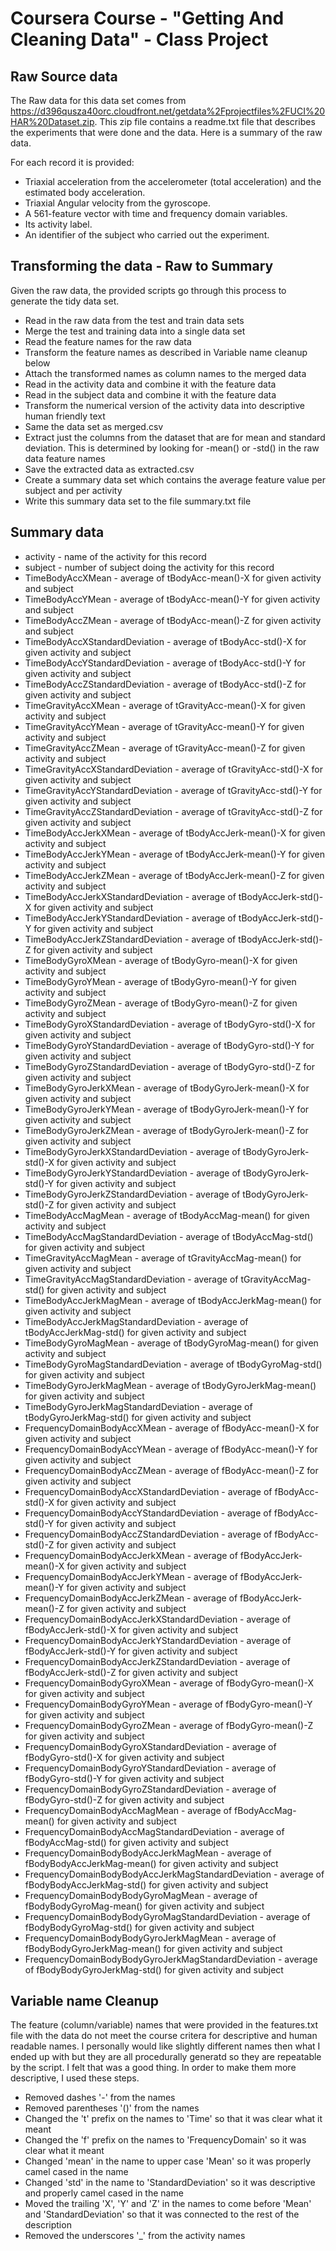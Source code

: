 Coursera Course - "Getting And Cleaning Data" - Class Project
==============================

Raw Source data
-------------------
The Raw data for this data set comes from https://d396qusza40orc.cloudfront.net/getdata%2Fprojectfiles%2FUCI%20HAR%20Dataset.zip. This zip file contains a readme.txt file that describes the experiments that were done and the data. Here is a summary of the raw data.

For each record it is provided:
- Triaxial acceleration from the accelerometer (total acceleration) and the estimated body acceleration.
- Triaxial Angular velocity from the gyroscope. 
- A 561-feature vector with time and frequency domain variables. 
- Its activity label. 
- An identifier of the subject who carried out the experiment.

Transforming the data - Raw to Summary
-------------------
Given the raw data, the provided scripts go through this process to generate the tidy data set.

* Read in the raw data from the test and train data sets
* Merge the test and training data into a single data set
* Read the feature names for the raw data
* Transform the feature names as described in Variable name cleanup below
* Attach the transformed names as column names to the merged data
* Read in the activity data and combine it with the feature data
* Read in the subject data and combine it with the feature data
* Transform the numerical version of the activity data into descriptive human friendly text
* Same the data set as merged.csv
* Extract just the columns from the dataset that are for mean and standard deviation. This is determined by looking for -mean() or -std() in the raw data feature names
* Save the extracted data as extracted.csv
* Create a summary data set which contains the average feature value per subject and per activity
* Write this summary data set to the file summary.txt file


Summary data
-------------------
- activity - name of the activity for this record
- subject - number of subject doing the activity for this record
- TimeBodyAccXMean - average of tBodyAcc-mean()-X for given activity and subject
- TimeBodyAccYMean - average of tBodyAcc-mean()-Y for given activity and subject
- TimeBodyAccZMean - average of tBodyAcc-mean()-Z for given activity and subject
- TimeBodyAccXStandardDeviation - average of tBodyAcc-std()-X for given activity and subject
- TimeBodyAccYStandardDeviation - average of tBodyAcc-std()-Y for given activity and subject
- TimeBodyAccZStandardDeviation - average of tBodyAcc-std()-Z for given activity and subject
- TimeGravityAccXMean - average of tGravityAcc-mean()-X for given activity and subject
- TimeGravityAccYMean - average of tGravityAcc-mean()-Y for given activity and subject
- TimeGravityAccZMean - average of tGravityAcc-mean()-Z for given activity and subject
- TimeGravityAccXStandardDeviation - average of tGravityAcc-std()-X for given activity and subject
- TimeGravityAccYStandardDeviation - average of tGravityAcc-std()-Y for given activity and subject
- TimeGravityAccZStandardDeviation - average of tGravityAcc-std()-Z for given activity and subject
- TimeBodyAccJerkXMean - average of tBodyAccJerk-mean()-X for given activity and subject
- TimeBodyAccJerkYMean - average of tBodyAccJerk-mean()-Y for given activity and subject
- TimeBodyAccJerkZMean - average of tBodyAccJerk-mean()-Z for given activity and subject
- TimeBodyAccJerkXStandardDeviation - average of tBodyAccJerk-std()-X for given activity and subject
- TimeBodyAccJerkYStandardDeviation - average of tBodyAccJerk-std()-Y for given activity and subject
- TimeBodyAccJerkZStandardDeviation - average of tBodyAccJerk-std()-Z for given activity and subject
- TimeBodyGyroXMean - average of tBodyGyro-mean()-X for given activity and subject
- TimeBodyGyroYMean - average of tBodyGyro-mean()-Y for given activity and subject
- TimeBodyGyroZMean - average of tBodyGyro-mean()-Z for given activity and subject
- TimeBodyGyroXStandardDeviation - average of tBodyGyro-std()-X for given activity and subject
- TimeBodyGyroYStandardDeviation - average of tBodyGyro-std()-Y for given activity and subject
- TimeBodyGyroZStandardDeviation - average of tBodyGyro-std()-Z for given activity and subject
- TimeBodyGyroJerkXMean - average of tBodyGyroJerk-mean()-X for given activity and subject
- TimeBodyGyroJerkYMean - average of tBodyGyroJerk-mean()-Y for given activity and subject
- TimeBodyGyroJerkZMean - average of tBodyGyroJerk-mean()-Z for given activity and subject
- TimeBodyGyroJerkXStandardDeviation - average of tBodyGyroJerk-std()-X for given activity and subject
- TimeBodyGyroJerkYStandardDeviation - average of tBodyGyroJerk-std()-Y for given activity and subject
- TimeBodyGyroJerkZStandardDeviation - average of tBodyGyroJerk-std()-Z for given activity and subject
- TimeBodyAccMagMean - average of tBodyAccMag-mean() for given activity and subject
- TimeBodyAccMagStandardDeviation - average of tBodyAccMag-std() for given activity and subject
- TimeGravityAccMagMean - average of tGravityAccMag-mean() for given activity and subject
- TimeGravityAccMagStandardDeviation - average of tGravityAccMag-std() for given activity and subject
- TimeBodyAccJerkMagMean - average of tBodyAccJerkMag-mean() for given activity and subject
- TimeBodyAccJerkMagStandardDeviation - average of tBodyAccJerkMag-std() for given activity and subject
- TimeBodyGyroMagMean - average of tBodyGyroMag-mean() for given activity and subject
- TimeBodyGyroMagStandardDeviation - average of tBodyGyroMag-std() for given activity and subject
- TimeBodyGyroJerkMagMean - average of tBodyGyroJerkMag-mean() for given activity and subject
- TimeBodyGyroJerkMagStandardDeviation - average of tBodyGyroJerkMag-std() for given activity and subject
- FrequencyDomainBodyAccXMean - average of fBodyAcc-mean()-X for given activity and subject
- FrequencyDomainBodyAccYMean - average of fBodyAcc-mean()-Y for given activity and subject
- FrequencyDomainBodyAccZMean - average of fBodyAcc-mean()-Z for given activity and subject
- FrequencyDomainBodyAccXStandardDeviation - average of fBodyAcc-std()-X for given activity and subject
- FrequencyDomainBodyAccYStandardDeviation - average of fBodyAcc-std()-Y for given activity and subject
- FrequencyDomainBodyAccZStandardDeviation - average of fBodyAcc-std()-Z for given activity and subject
- FrequencyDomainBodyAccJerkXMean - average of fBodyAccJerk-mean()-X for given activity and subject
- FrequencyDomainBodyAccJerkYMean - average of fBodyAccJerk-mean()-Y for given activity and subject
- FrequencyDomainBodyAccJerkZMean - average of fBodyAccJerk-mean()-Z for given activity and subject
- FrequencyDomainBodyAccJerkXStandardDeviation - average of fBodyAccJerk-std()-X for given activity and subject
- FrequencyDomainBodyAccJerkYStandardDeviation - average of fBodyAccJerk-std()-Y for given activity and subject
- FrequencyDomainBodyAccJerkZStandardDeviation - average of fBodyAccJerk-std()-Z for given activity and subject
- FrequencyDomainBodyGyroXMean - average of fBodyGyro-mean()-X for given activity and subject
- FrequencyDomainBodyGyroYMean - average of fBodyGyro-mean()-Y for given activity and subject
- FrequencyDomainBodyGyroZMean - average of fBodyGyro-mean()-Z for given activity and subject
- FrequencyDomainBodyGyroXStandardDeviation - average of fBodyGyro-std()-X for given activity and subject
- FrequencyDomainBodyGyroYStandardDeviation - average of fBodyGyro-std()-Y for given activity and subject
- FrequencyDomainBodyGyroZStandardDeviation - average of fBodyGyro-std()-Z for given activity and subject
- FrequencyDomainBodyAccMagMean - average of fBodyAccMag-mean() for given activity and subject
- FrequencyDomainBodyAccMagStandardDeviation - average of fBodyAccMag-std() for given activity and subject
- FrequencyDomainBodyBodyAccJerkMagMean - average of fBodyBodyAccJerkMag-mean() for given activity and subject
- FrequencyDomainBodyBodyAccJerkMagStandardDeviation - average of fBodyBodyAccJerkMag-std() for given activity and subject
- FrequencyDomainBodyBodyGyroMagMean - average of fBodyBodyGyroMag-mean() for given activity and subject
- FrequencyDomainBodyBodyGyroMagStandardDeviation - average of fBodyBodyGyroMag-std() for given activity and subject
- FrequencyDomainBodyBodyGyroJerkMagMean - average of fBodyBodyGyroJerkMag-mean() for given activity and subject
- FrequencyDomainBodyBodyGyroJerkMagStandardDeviation - average of fBodyBodyGyroJerkMag-std() for given activity and subject


Variable name Cleanup
-------------------
The feature (column/variable) names that were provided in the features.txt file with the data do not meet the course critera for descriptive and human readable names. I personally would like slightly different names then what I ended up with but they are all procedurally generatd so they are repeatable by the script. I felt that was a good thing. In order to make them more descriptive, I used these steps.

* Removed dashes '-' from the names
* Removed parentheses '()' from the names
* Changed the 't' prefix on the names to 'Time' so that it was clear what it meant
* Changed the 'f' prefix on the names to 'FrequencyDomain' so it was clear what it meant
* Changed 'mean' in the name to upper case 'Mean' so it was properly camel cased in the name
* Changed 'std' in the name to 'StandardDeviation' so it was descriptive and properly camel cased in the name
* Moved the trailing 'X', 'Y' and 'Z' in the names to come before 'Mean' and 'StandardDeviation' so that it was connected to the rest of the description
* Removed the underscores '_' from the activity names
